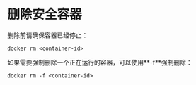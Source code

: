 # 删除安全容器<a name="ZH-CN_TOPIC_0184808172"></a>

删除前请确保容器已经停止：

```
docker rm <container-id>
```

如果需要强制删除一个正在运行的容器，可以使用**-f**强制删除：

```
docker rm -f <container-id>
```

